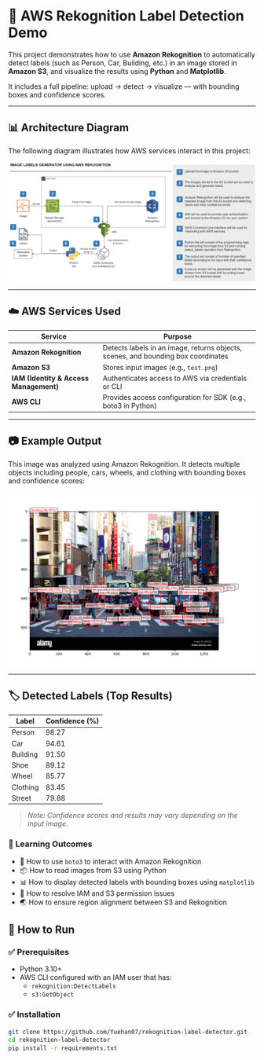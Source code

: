 # 🧠 AWS Rekognition Label Detection Demo

This project demonstrates how to use **Amazon Rekognition** to automatically detect labels (such as Person, Car, Building, etc.) in an image stored in **Amazon S3**, and visualize the results using **Python** and **Matplotlib**.

It includes a full pipeline: upload → detect → visualize — with bounding boxes and confidence scores.

---

## 📊 Architecture Diagram

The following diagram illustrates how AWS services interact in this project:

![Architecture](https://github.com/Yuehan07/rekognition-label-detector/blob/main/architecture)

---

## ☁️ AWS Services Used

| Service | Purpose |
|--------|---------|
| **Amazon Rekognition** | Detects labels in an image, returns objects, scenes, and bounding box coordinates |
| **Amazon S3** | Stores input images (e.g., `test.png`) |
| **IAM (Identity & Access Management)** | Authenticates access to AWS via credentials or CLI |
| **AWS CLI** | Provides access configuration for SDK (e.g., boto3 in Python) |

---

## 📷 Example Output

This image was analyzed using Amazon Rekognition. It detects multiple objects including people, cars, wheels, and clothing with bounding boxes and confidence scores:

![Rekognition Output](https://github.com/Yuehan07/rekognition-label-detector/raw/main/rekognition_output.png)

---

## 🏷️ Detected Labels (Top Results)

| Label     | Confidence (%) |
|-----------|----------------|
| Person    | 98.27          |
| Car       | 94.61          |
| Building  | 91.50          |
| Shoe      | 89.12          |
| Wheel     | 85.77          |
| Clothing  | 83.45          |
| Street    | 79.88          |

> *Note: Confidence scores and results may vary depending on the input image.*

### 🧠 Learning Outcomes

- 🔧 How to use `boto3` to interact with Amazon Rekognition  
- 📦 How to read images from S3 using Python  
- 📊 How to display detected labels with bounding boxes using `matplotlib`  
- 🔐 How to resolve IAM and S3 permission issues  
- 🌏 How to ensure region alignment between S3 and Rekognition


## 🚀 How to Run

### ✅ Prerequisites

- Python 3.10+
- AWS CLI configured with an IAM user that has:
  - `rekognition:DetectLabels`
  - `s3:GetObject`

### ✅ Installation

```bash
git clone https://github.com/Yuehan07/rekognition-label-detector.git
cd rekognition-label-detector
pip install -r requirements.txt

